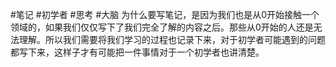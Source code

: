 #笔记 #初学者 #思考 #大脑 
为什么要写笔记，是因为我们也是从0开始接触一个领域的，如果我们仅仅写下了我们完全了解的内容之后。那些从0开始的人还是无法理解。所以我们需要将我们学习的过程也记录下来，对于初学者可能遇到的问题都写下来，这样子才有可能把一件事情对于一个初学者也讲清楚。